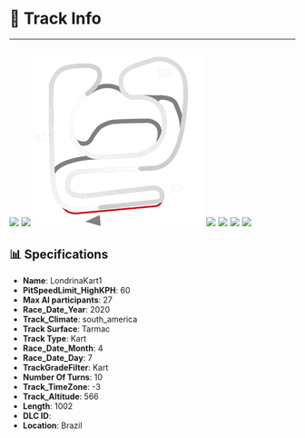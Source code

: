 # 🏁 Track Info

---
![](image_1.jpg)
![](image_2.jpg)
![](image_3.jpg)
![](image_4.jpg)
![](image_5.jpg)
![](image_6.jpg)
![](image_7.jpg)
---

## 📊 Specifications

- **Name**: LondrinaKart1
- **PitSpeedLimit_HighKPH**: 60
- **Max AI participants**: 27
- **Race_Date_Year**: 2020
- **Track_Climate**: south_america
- **Track Surface**: Tarmac
- **Track Type**: Kart
- **Race_Date_Month**: 4
- **Race_Date_Day**: 7
- **TrackGradeFilter**: Kart
- **Number Of Turns**: 10
- **Track_TimeZone**: -3
- **Track_Altitude**: 566
- **Length**: 1002
- **DLC ID**: 
- **Location**: Brazil
